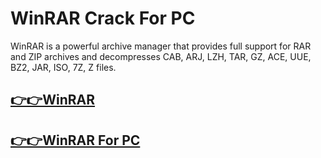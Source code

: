 # WinRAR Crack For PC


WinRAR is a powerful archive manager that provides full support for RAR and ZIP archives and decompresses CAB, ARJ, LZH, TAR, GZ, ACE, UUE, BZ2, JAR, ISO, 7Z, Z files. 


## [👉👉WinRAR](http://alipc.pro/dl)

## [👉👉WinRAR For PC](http://alipc.pro/dl)
